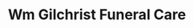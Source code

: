 ---
title: "Wm Gilchrist Funeral Care"
url: /aberdeen/wm-gilchrist-funeral-care/
shop: Bestattungen
---